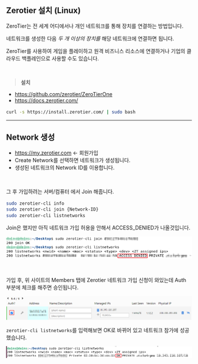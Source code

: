 ## Zerotier 설치 (Linux)

ZeroTier는 전 세계 어디에서나 개인 네트워크를 통해 장치를 연결하는 방법입니다. 

네트워크를 생성한 다음 _두 개 이상의 장치를_ 해당 네트워크에 연결하면 됩니다. 

ZeroTier를 사용하여 게임을 플레이하고 원격 비즈니스 리소스에 연결하거나 기업의 클라우드 백플레인으로 사용할 수도 있습니다.

<br>

> **설치**

- https://github.com/zerotier/ZeroTierOne
- https://docs.zerotier.com/

```bash
curl -s https://install.zerotier.com/ | sudo bash
```

---
## Network 생성

- https://my.zerotier.com <- 회원가입
- Create Network를 선택하면 네트워크가 생성됩니다.
- 생성된 네트워크의 Network ID를 이용합니다.

<br>

그 후 가입하려는 서버/컴퓨터 에서 Join 해줍니다.

```bash
sudo zerotier-cli info
sudo zerotier-cli join {Network-ID}
sudo zerotier-cli listnetworks
```

Join은 했지만 아직 네트워크 가입 허용을 안해서 ACCESS_DENIED가 나올것입니다.

![](./Zerotier-Join.png)

<br>

가입 후, 위 사이트의 Members 탭에 Zerotier 네트워크 가입 신청이 와있는데 Auth 부분에 체크를 해주면 승인됩니다.

![](./Zerotier-Member.png)

`zerotier-cli listnetworks`를 입력해보면 OK로 바뀌어 있고 네트워크 참가에 성공했습니다.

![](./Zerotier-OK.png)